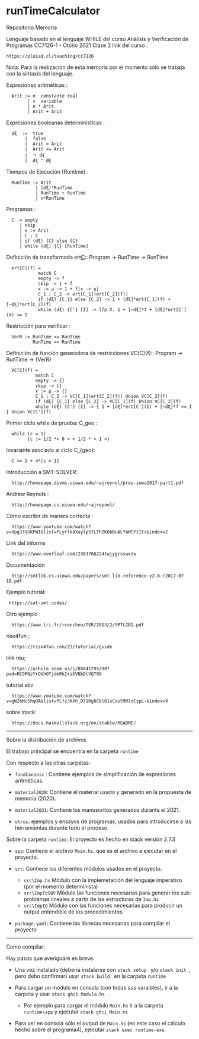 # runTimeCalculator
Repositorio Memoria 


Lenguaje basado en el lenguaje WHILE del curso Análisis y Verificación de Programas CC7126-1 - Otoño 2021 Clase 2
link del curso :

    https://pleiad.cl/teaching/cc7126

Nota: Para la realización de esta memoria por el momento sólo se trabaja con la sintaxis del lenguaje.

Expresiones aritméticas :

      Arit := n  constante real
            | x  variable
            | n * Arit
            | Arit + Arit 

Expresiones booleanas deterministicas :
        
      dξ  :=  true 
           |  false 
           |  Arit = Arit 
           |  Arit <= Arit 
           |  ㄱ dξ
           |  dξ ^ dξ


Tiempos de Ejecución (Runtime) :

      RunTime := Arit
               | [dξ]*RunTime
               | RunTime + RunTime
               | n*RunTime
Programas :

      C := empty
         | skip
         | x := Arit
         | C ; C 
         | if (dξ) {C} else {C}
         | while (dξ) {C} [RunTime]

Definición de transformada ert[C](f):: Program -> RunTime -> RunTime 

      ert[C](f) = 
                match C
                empty -> f                
                skip -> 1 + f
                x := μ -> 1 + f[x -> μ]
                C_1 ; C_2 -> ert[C_1](ert[C_2](f))
                if (dξ) {C_1} else {C_2} -> 1 + [dξ]*ert[C_1](f) + [~dξ]*ert[C_2](f)
                while (dξ) {C'} [I] -> lfp X. 1 + [~dξ]*f + [dξ]*ert[C'](X) <= I  

Restricción para verificar :

      VerR := RunTime <= RunTime
              RunTime == RunTime

Definición de función generadora de restricciones  VC(C)(f):: Program -> RunTime -> {VerR}

      VC[C](f) = 
               match C
               empty -> {}
               skip -> {}
               x := μ -> {}
               C_1 ; C_2 -> VC[C_1](ert[C_2](f)) Union VC[C_2](f)
               if (dξ) {C_1} else {C_2} -> VC[C_1](f) Union VC[C_2](f)
               while (dξ) {C'} [I] -> { 1 + [dξ]*ert[C'](I) + [~dξ]*f <= I } Union VC[C'](f)



Primer ciclo while de prueba:
      C_geo :

      while (c = 1)
            {c := 1/2 *< 0 > + 1/2 * < 1 >}

Invariante asociado al ciclo C_{geo}:

      C <= 1 + 4*[c = 1]


Introducción a SMT-SOLVER:

      http://homepage.divms.uiowa.edu/~ajreynol/pres-iowa2017-part1.pdf

Andrew Reynols :

      http://homepage.cs.uiowa.edu/~ajreynol/

Cómo escribir de manera correcta :
    
      https://www.youtube.com/watch?v=XpgJ31GKPWI&list=PLyrlk8Xaylp5tLThZKObBuALYANlYzItz&index=2 

Link del informe 

      https://www.overleaf.com/2383766224twjygcsswxzw

Documentación

      http://smtlib.cs.uiowa.edu/papers/smt-lib-reference-v2.6-r2017-07-18.pdf

Ejemplo tutorial:

     https://sat-smt.codes/

Otro ejemplo :       

      https://www.lri.fr/~conchon/TER/2013/2/SMTLIB2.pdf

rise4fun ;

      https://rise4fun.com/Z3/tutorial/guide

link reu;

      https://uchile.zoom.us/j/88041295290?pwd=RC9PNzYrOVhOTjdmRkIraXVNbDlVQT09


tutorial sbv

      https://www.youtube.com/watch?v=gWZbNc5hqOA&list=PLfzJKXh_D71Rg8Cbl81sCzx59RloCspL-&index=9

sobre stack:

      https://docs.haskellstack.org/en/stable/README/

------------------------------------------------------------------------------------------------------------------------------------------------------------

Sobre la distribución de archivos

El trabajo principal se encuentra en la carpeta `runtime`

Con respecto a las otras carpetas: 

- `findCanonic` : Contiene ejemplos de simplificación de expresiones aritméticas.

- `material2020`: Contiene el material usado y generado en la propuesta de memoria (2020).

- `material2021`: Contiene los manuscritos generados durante el 2021.

- `otros`: ejemplos y ensayos de programas, usados para introducirse a las herramientas durante todo el proceso.

Sobre la carpeta `runtime`: El proyecto es hecho en stack versión 2.7.3

- `app`: Contiene el archivo `Main.hs`, que es el archivo a ejecutar en el proyecto.

- `src`: Contiene los diferentes módulos usados en el proyecto.
    - `src\Imp.hs` Módulo con la implemetación del lenguaje imperativo (por el momento determinista)
    - `src\ImpToSBV` Módulo  las funciones necesarias para generar los sub-problemas lineales a partir de las estructuras de `Imp.hs`
    - `src\ImpIO` Módulo con las funciones necesarias para producir un output entendible de los procedimientos

- `package.yaml`: Contiene las librerías necesarias para compilar el proyecto

--------------------------------------------------------------------------------------------------------------------------------------------------------

Como compilar:

Hay pasos que averiguaré en breve.

- Una vez instalado (debería instalarse con  `stack setup ` y/o `stack init `, pero debo confirmar) usar  `stack build ` en la carpeta  `runtime`

- Para cargar un módulo en consola (con todas sus varaibles), ir a la carpeta y usar  `stack ghci Modulo.hs `.
   - Por ejemplo para cargar el módulo  `Main.hs` ir a la carpeta  `runtime\app` y ejecutar  `stack ghci Main.hs `
- Para ver en consola sólo el output de  `Main.hs` (en este caso el cálculo hecho sobre el programa4), ejecutar  `stack exec runtime-exe`.



